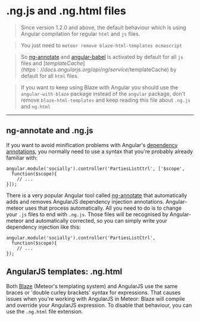 # .ng.js and .ng.html files

> Since version 1.2.0 and above, the default behaviour which is using Angular compilation for regular `html` and `js` files.

> You just need to `meteor remove blaze-html-templates ecmascript`

> So [ng-annotate](https://github.com/olov/ng-annotate) and [angular-babel](https://github.com/pbastowski/angular-meteor-babel/) is activated by default for all `js` files and [$templateCache](https://docs.angularjs.org/api/ng/service/$templateCache) by default for all `html` files.

> If you want to keep using Blaze with Angular you should use the `angular-with-blaze` package instead of the `angular` package, don't remove `blaze-html-templates` and keep reading this file about `.ng.js` and `ng.html`

----

## ng-annotate and .ng.js

If you want to avoid minification problems with Angular's [dependency annotations](https://docs.angularjs.org/guide/di#dependency-annotation), you normally need to use a syntax that you're probably already familiar with:

    angular.module('socially').controller('PartiesListCtrl', ['$scope',
      function($scope){
        // ...
    }]);

There is a very popular Angular tool called [ng-annotate](https://github.com/olov/ng-annotate) that automatically adds and removes AngularJS dependency injection annotations. Angular-meteor uses that process automatically. All you need to do is to change your `.js` files to end with `.ng.js`. Those files will be recognised by Angular-meteor and automatically corrected, so you can simply write your dependency injection like this:

    angular.module('socially').controller('PartiesListCtrl',
      function($scope){
        // ...
    });

## AngularJS templates: .ng.html

Both [Blaze](https://www.meteor.com/blaze) (Meteor's templating system) and AngularJS use the same braces or 'double curley brackets' syntax for expressions. That causes issues when you're working with AngularJS in Meteor: Blaze will compile and override your AngularJS expression. To disable that behaviour, you can use the `.ng.html` file extension.

